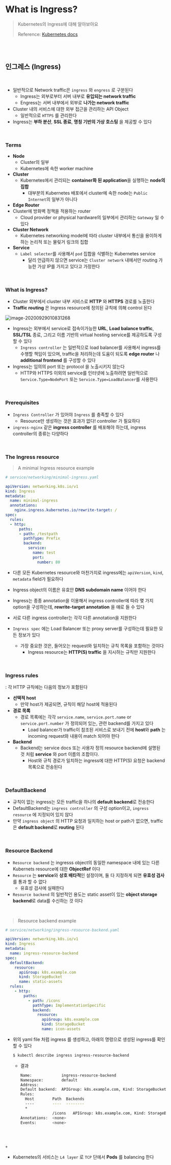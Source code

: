 # What is Ingress?

> Kubernetes의 Ingress에 대해 알아보아요
>
> Reference: [Kubernetes docs](https://kubernetes.io/ko/docs/concepts/services-networking/ingress/)

<br>

<br>

## 인그레스 (Ingress)

<br>

- 일반적으로 Network traffic은 `ingress` 와 `engress` 로 구분된다
  - Ingress는 외부로부터 서버 내부로 **유입되는 network traffic**
  - Engress는 서버 내부에서 외부로 **나가는 network traffic**
- Cluster 내의 서비스에 대한 외부 접근을 관리하는 API Object
  - 일반적으로 `HTTPS` 를 관리한다
- Ingress는 **부하 분산**, **SSL 종료**, **명칭 기반의 가상 호스팅** 을 제공할 수 있다

<br>

### Terms

- **Node**
  - Cluster의 일부
  - Kubernetes에 속한 worker machine
- **Cluster**
  - Kubernetes에서 관리되는 **container화 된 application**을 실행하는 **node의 집합**
    - 대부분의 Kubernetes 배포에서 cluster에 속한 node는 `Public Internet`의 일부가 아니다
-  **Edge Router**
  - Cluster에 방화벽 정책을 적용하는 router
    - Cloud provider or physical hardware의 일부에서 관리하는 `Gateway` 일 수 있다
- **Cluster Network**
  - Kubernetes networking model에 따라 cluster 내부에서 통신을 용이하게 하는 논리적 또는 물맂거 링크의 집합
- **Service**
  - `Label selecter`를 사용해서 `pod` 집합을 식별하는 Kubernetes service
    - 달리 언급하지 않으면 service는 `Cluster network` 내에서만 routing 가능한 가상 IP를 가지고 있다고 가정한다

<br>

### What is Ingress?

- Cluster 외부에서 cluster 내부 서비스로 **HTTP** 와 **HTTPS** 경로를 노출한다
- **Traffic routing** 은 Ingress resource에 정의된 규칙에 의해 control 된다

![image-20200929010831268](../../images/image-20200929010831268.png)

- Ingress는 외부에서 service로 접속이가능한 **URL**, **Load balance traffic**, **SSL/TSL** 종료, 그리고 이름 기반의 virtual hosting service를 제공하도록 구성할 수 있다
  - `Ingress controller` 는 일반적으로 load balancer를 사용해서 ingress를 수행할 책임이 있으며, traffic을 처리하는데 도움이 되도록 **edge router** 나 **additional frontend** 를 구성할 수 있다
- Ingress는 임의의 port 또는 protocol 을 노출시키지 않는다
  - HTTP와 HTTPS 이외의 service를 인터넷에 노출하려면 일반적으로 `Service.Type=NodePort` 또는 `Service.Type=LoadBalancer`를 사용한다

<br>

### Prerequisites

- `Ingress Controller` 가 있어야 `Ingress` 를 충족할 수 있다
  - Resource만 생성하는 것은 효과가 없다! controller 가 필요하다
- `ingress-nginx` 같은 **ingress controller** 를 배포해야 하는데, ingress controller의 종류는 다양하다

<br>

### The Ingress resource

> A minimal Ingress resource example

```yaml
# service/networking/minimal-ingress.yaml

apiVersion: networking.k8s.io/v1
kind: Ingress
metadata:
  name: minimal-ingress
  annotations:
    nginx.ingress.kubernetes.io/rewrite-target: /
spec:
  rules:
  - http:
      paths:
      - path: /testpath
        pathType: Prefix
        backend:
          service:
            name: test
            port:
              number: 80
```

- 다른 모든 Kubernetes resource와 마찬가지로 ingress에는 `apiVersion`, `kind`, `metadata` field가 필요하다
- Ingress object의 이름은 유효안 **DNS subdomain name** 이어야 한다
- Ingress는 종종 annotation을 이용해서 ingress controller에 따라 몇 가지 option을 구성하는데, **rewrite-target annotation** 을 얘로 들 수 있다

- 서로 다른 ingress controller는 각각 다른 annotation을 지원한다
- `Ingress spec` 에는 Load Balancer 또는 proxy server를 구성하는데 필요한 모든 정보가 있다
  - 가장 중요한 것은, 들어오는 request와 일치하는 규칙 목록을 포함하는 것이다
    - Ingress resource는 **HTTP(S) traffic** 을 지시하는 규칙만 지원한다

<br>

### Ingress rules

: 각 HTTP 규칙에는 다음의 정보가 포함된다

- **선택적 host**
  - 만약 host가 제공되면, 규칙이 해당 host에 적용된다
- **경로 목록**
  - 경로 목록에는 각각 `service.name`, `service.port.name` or `service.port.number` 가 정의되어 있는, 관련 backend를 가지고 있다
    -  Load balancer가 traffic이 참조된 서비스로 보내기 전에 **host**와 **path** 는 incoming request와 내용이 match 되어야 한다
- **Backend**
  - Backend는 service docs 또는 사용자 정의 resource backend에 설명된 것 처럼 **service** 와 port 이름의 조합이다.
    - Host와 규칙 경로가 일치하는 ingress에 대한 HTTP(S) 요청은 backend 목록으로 전송된다

<br>

### DefaultBackend

- 규칙이 없는 ingress는 모든 traffic을 하나의 **default backend**로 전송한다
- DefaultBackend는 `ingress controller` 의 구성 option이고,  `ingress resource` 에 지정되어 있지 않다
- 만약 `ingress object` 의 HTTP 요청과 일치하는 host or path가 없으면, traffic은 **default backend**로 **routing** 된다

<br>

### Resource Backend

- `Resource backend` 는 ingresss object의 동일한 namespace 내에 있는 다른 Kubernets resource에 대한 **ObjectRef** 이다
- `Resource` 는 **service**와 **상호 배타적**인 설정이며, 둘 다 지정하게 되면 **유효성 검사** 를 통과 할 수 없다
  - 유효성 검사에 실패한다
- `Resource backend` 의 일반적인 용도는 static asset이 있는 **object storage backend**로 data를 수신하는 것 이다

<br>

> Resource backend example

```yaml
# service/networking/ingress-resource-backend.yaml

apiVersion: networking.k8s.io/v1
kind: Ingress
metadata:
  name: ingress-resource-backend
spec:
  defaultBackend:
    resource:
      apiGroup: k8s.example.com
      kind: StorageBucket
      name: static-assets
  rules:
    - http:
        paths:
          - path: /icons
            pathType: ImplementationSpecific
            backend:
              resource:
                apiGroup: k8s.example.com
                kind: StorageBucket
                name: icon-assets
```

- 위의 yaml file 처럼 ingress 를 생성하고, 아래의 명렁으로 생성된 ingress를 확인 할 수 있다

  ```bash
  $ kubectl describe ingress ingress-resource-backend
  ```

  - 결과

    ```bash
    Name:             ingress-resource-backend
    Namespace:        default
    Address:
    Default backend:  APIGroup: k8s.example.com, Kind: StorageBucket, Name: static-assets
    Rules:
      Host        Path  Backends
      ----        ----  --------
      *
                  /icons   APIGroup: k8s.example.com, Kind: StorageBucket, Name: icon-assets
    Annotations:  <none>
    Events:       <none>
    ```

    



<br>

<br>`+`

- Kubernetes의 서비스는 `L4 layer` 로 `TCP` 단에서 **Pods** 를 balancing 한다

